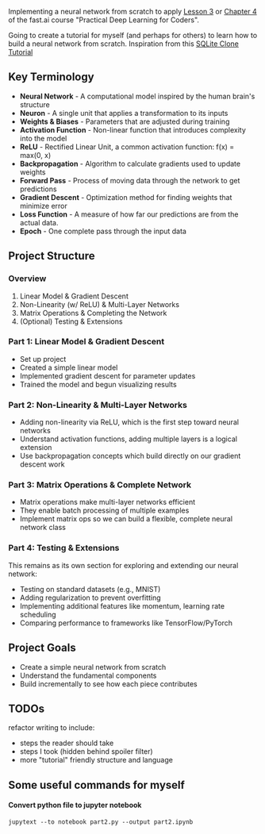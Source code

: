 Implementing a neural network from scratch to apply [Lesson 3](https://course.fast.ai/Lessons/lesson3.html) or [Chapter 4](https://github.com/fastai/fastbook/blob/master/04_mnist_basics.ipynb) of the fast.ai course "Practical Deep Learning for Coders".

Going to create a tutorial for myself (and perhaps for others) to learn how to build a neural network from scratch. Inspiration from this [SQLite Clone Tutorial](https://cstack.github.io/db_tutorial/)

## Key Terminology

- **Neural Network** - A computational model inspired by the human brain's structure
- **Neuron** - A single unit that applies a transformation to its inputs
- **Weights & Biases** - Parameters that are adjusted during training
- **Activation Function** - Non-linear function that introduces complexity into the model
- **ReLU** - Rectified Linear Unit, a common activation function: f(x) = max(0, x)
- **Backpropagation** - Algorithm to calculate gradients used to update weights 
- **Forward Pass** - Process of moving data through the network to get predictions
- **Gradient Descent** - Optimization method for finding weights that minimize error
- **Loss Function** - A measure of how far our predictions are from the actual data.
- **Epoch** - One complete pass through the input data

## Project Structure

### Overview

1. Linear Model & Gradient Descent
2. Non-Linearity (w/ ReLU) & Multi-Layer Networks
3. Matrix Operations & Completing the Network
4. (Optional) Testing & Extensions

### Part 1: Linear Model & Gradient Descent

- Set up project
- Created a simple linear model
- Implemented gradient descent for parameter updates
- Trained the model and begun visualizing results

### Part 2: Non-Linearity & Multi-Layer Networks

- Adding non-linearity via ReLU, which is the first step toward neural networks
- Understand activation functions, adding multiple layers is a logical extension
- Use backpropagation concepts which build directly on our gradient descent work

### Part 3: Matrix Operations & Complete Network

- Matrix operations make multi-layer networks efficient
- They enable batch processing of multiple examples
- Implement matrix ops so we can build a flexible, complete neural network class

### Part 4: Testing & Extensions

This remains as its own section for exploring and extending our neural network:

- Testing on standard datasets (e.g., MNIST)
- Adding regularization to prevent overfitting
- Implementing additional features like momentum, learning rate scheduling
- Comparing performance to frameworks like TensorFlow/PyTorch

## Project Goals

- Create a simple neural network from scratch
- Understand the fundamental components
- Build incrementally to see how each piece contributes

## TODOs

refactor writing to include:

- steps the reader should take
- steps I took (hidden behind spoiler filter)
- more "tutorial" friendly structure and language

## Some useful commands for myself

#### Convert python file to jupyter notebook
`jupytext --to notebook part2.py --output part2.ipynb` 
